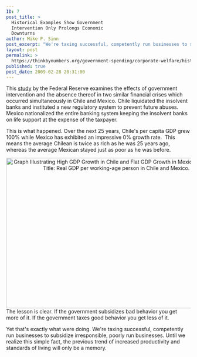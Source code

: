 ```yaml
---
ID: 7
post_title: >
  Historical Examples Show Government
  Intervention Only Prolongs Economic
  Downturns
author: Mike P. Sinn
post_excerpt: "We're taxing successful, competently run businesses to subsidize irresponsible, poorly run businesses. Until we realize this simple fact, the previous trend of increased productivity and standards of living will only be a memory."
layout: post
permalink: >
  https://thinkbynumbers.org/government-spending/corporate-welfare/historical-examples-show-government/
published: true
post_date: 2009-02-28 20:31:00
---
```

<p dir="ltr">This <a href="https://www.minneapolisfed.org/research/SR/SR421.pdf">study</a> by the Federal Reserve examines the effects of government intervention and the absence thereof in two similar financial crises which occurred simultaneously in Chile and Mexico. Chile liquidated the insolvent banks and instituted a new regulatory system to prevent future abuses. Mexico nationalized the entire banking system keeping the insolvent banks on life support at the expense of the taxpayer.</p>

<p dir="ltr">This is what happened. Over the next 25 years, Chile's per capita GDP grew 100% while Mexico has exhibited an impressive 0% growth rate.  This means the average Chilean is twice as rich as he was 25 years ago, whereas the average Mexican stayed just as poor as he was before.</p>

<div dir="ltr" style="text-align: left;">
<div style="text-align: center;"><a href="http://thinkbynumbers.org/wp-content/uploads/2009/02/chile-mexico-recession.jpg"><img class="aligncenter size-full wp-image-1102" title="Economic Growth Inhibited by Government Intervention" src="http://thinkbynumbers.org/wp-content/uploads/2009/02/chile-mexico-recession.jpg" alt="Graph Illustrating High GDP Growth in Chile and Flat GDP Growth in Mexico Since 1980. Title: Real GDP per working-age person in Chile and Mexico." width="601" height="409" /></a></div>
The lesson is clear. If the government subsidizes bad behavior you get more of it. If the government taxes good behavior you get less of it.

Yet that's exactly what were doing. We're taxing successful, competently run businesses to subsidize irresponsible, poorly run businesses. Until we realize this simple fact, the previous trend of increased productivity and standards of living will only be a memory.

</div>